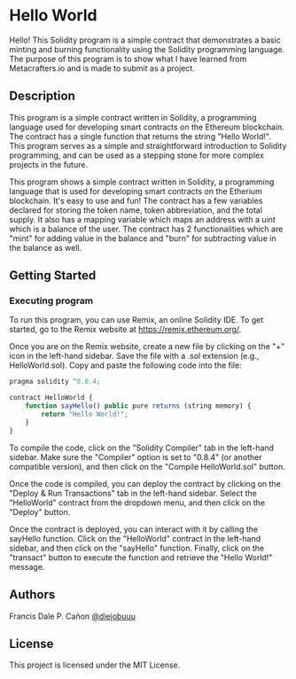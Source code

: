 # Hello World

Hello! This Solidity program is a simple contract that demonstrates a basic minting and burning functionality using the Solidity programming language. The purpose of this program is to show what I have learned from Metacrafters.io and is made to submit as a project.

## Description

This program is a simple contract written in Solidity, a programming language used for developing smart contracts on the Ethereum blockchain. The contract has a single function that returns the string "Hello World!". This program serves as a simple and straightforward introduction to Solidity programming, and can be used as a stepping stone for more complex projects in the future.

This program shows a simple contract written in Solidity, a programming language that is used for developing smart contracts on the Etherium blockchain. It's easy to use and fun! The contract has a few variables declared for storing the token name, token abbreviation, and the total supply. It also has a mapping variable which maps an address with a uint which is a balance of the user. The contract has 2 functionalities which are "mint" for adding value in the balance and "burn" for subtracting value in the balance as well. 

## Getting Started

### Executing program

To run this program, you can use Remix, an online Solidity IDE. To get started, go to the Remix website at https://remix.ethereum.org/.

Once you are on the Remix website, create a new file by clicking on the "+" icon in the left-hand sidebar. Save the file with a .sol extension (e.g., HelloWorld.sol). Copy and paste the following code into the file:

```javascript
pragma solidity ^0.8.4;

contract HelloWorld {
    function sayHello() public pure returns (string memory) {
        return "Hello World!";
    }
}

```

To compile the code, click on the "Solidity Compiler" tab in the left-hand sidebar. Make sure the "Compiler" option is set to "0.8.4" (or another compatible version), and then click on the "Compile HelloWorld.sol" button.

Once the code is compiled, you can deploy the contract by clicking on the "Deploy & Run Transactions" tab in the left-hand sidebar. Select the "HelloWorld" contract from the dropdown menu, and then click on the "Deploy" button.

Once the contract is deployed, you can interact with it by calling the sayHello function. Click on the "HelloWorld" contract in the left-hand sidebar, and then click on the "sayHello" function. Finally, click on the "transact" button to execute the function and retrieve the "Hello World!" message.

## Authors

Francis Dale P. Cañon
[@diejobuuu](https://facebook.com/diejobuuu)


## License

This project is licensed under the MIT License.
